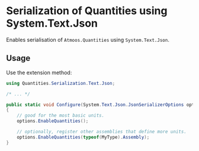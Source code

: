 # Serialization of Quantities using System.Text.Json

Enables serialisation of `Atmoos.Quantities` using `System.Text.Json`.

## Usage

Use the extension method:

```csharp
using Quantities.Serialization.Text.Json;

/* ... */

public static void Configure(System.Text.Json.JsonSerializerOptions options)
{
    // good for the most basic units.
    options.EnableQuantities();

    // optionally, register other assemblies that define more units.
    options.EnableQuantities(typeof(MyType).Assembly);
}
```
